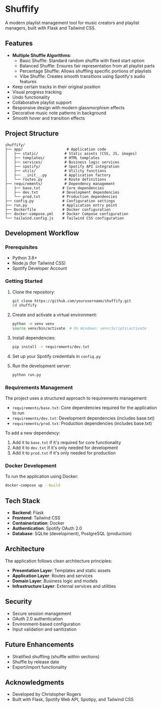 # Shuffify

A modern playlist management tool for music creators and playlist managers, built with Flask and Tailwind CSS.

## Features

- **Multiple Shuffle Algorithms**:
  - Basic Shuffle: Standard random shuffle with fixed start option
  - Balanced Shuffle: Ensures fair representation from all playlist parts
  - Percentage Shuffle: Allows shuffling specific portions of playlists
  - Vibe Shuffle: Creates smooth transitions using Spotify's audio features
- Keep certain tracks in their original position
- Visual progress tracking
- Undo functionality
- Collaborative playlist support
- Responsive design with modern glassmorphism effects
- Decorative music note patterns in background
- Smooth hover and transition effects

## Project Structure

```
shuffify/
├── app/                    # Application code
│   ├── static/            # Static assets (CSS, JS, images)
│   ├── templates/         # HTML templates
│   ├── services/          # Business logic services
│   ├── spotify/           # Spotify API integration
│   ├── utils/             # Utility functions
│   ├── __init__.py        # Application factory
│   └── routes.py          # Route definitions
├── requirements/          # Dependency management
│   ├── base.txt          # Core dependencies
│   ├── dev.txt           # Development dependencies
│   └── prod.txt          # Production dependencies
├── config.py             # Configuration settings
├── run.py                # Application entry point
├── Dockerfile            # Docker configuration
├── docker-compose.yml    # Docker Compose configuration
└── tailwind.config.js    # Tailwind CSS configuration
```

## Development Workflow

### Prerequisites

- Python 3.8+
- Node.js (for Tailwind CSS)
- Spotify Developer Account

### Getting Started

1. Clone the repository:
   ```bash
   git clone https://github.com/yourusername/shuffify.git
   cd shuffify
   ```

2. Create and activate a virtual environment:
   ```bash
   python -m venv venv
   source venv/bin/activate  # On Windows: venv\Scripts\activate
   ```

3. Install dependencies:
   ```bash
   pip install -r requirements/dev.txt
   ```

4. Set up your Spotify credentials in `config.py`

5. Run the development server:
   ```bash
   python run.py
   ```

### Requirements Management

The project uses a structured approach to requirements management:

- `requirements/base.txt`: Core dependencies required for the application to run
- `requirements/dev.txt`: Development dependencies (includes base.txt)
- `requirements/prod.txt`: Production dependencies (includes base.txt)

To add a new dependency:
1. Add it to `base.txt` if it's required for core functionality
2. Add it to `dev.txt` if it's only needed for development
3. Add it to `prod.txt` if it's only needed for production

### Docker Development

To run the application using Docker:

```bash
docker-compose up --build
```

## Tech Stack

- **Backend**: Flask
- **Frontend**: Tailwind CSS
- **Containerization**: Docker
- **Authentication**: Spotify OAuth 2.0
- **Database**: SQLite (development), PostgreSQL (production)

## Architecture

The application follows clean architecture principles:

- **Presentation Layer**: Templates and static assets
- **Application Layer**: Routes and services
- **Domain Layer**: Business logic and models
- **Infrastructure Layer**: External services and utilities

## Security

- Secure session management
- OAuth 2.0 authentication
- Environment-based configuration
- Input validation and sanitization

## Future Enhancements

- Stratified shuffling (shuffle within sections)
- Shuffle by release date
- Export/import functionality

## Acknowledgments

- Developed by Christopher Rogers
- Built with Flask, Spotify Web API, Spotipy, and Tailwind CSS 